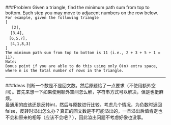 ###Problem
Given a triangle, find the minimum path sum from top to bottom. Each step you may move to adjacent numbers on the row below.  
`For example, given the following triangle`  
`[`  
&#160;&#160;&#160;&#160;     `[2],`  
&#160;&#160;&#160;    `[3,4],`  
&#160;&#160;   `[6,5,7],`  
&#160; ` [4,1,8,3]`  
`]`  
`The minimum path sum from top to bottom is 11 (i.e., 2 + 3 + 5 + 1 = 11).`  
`Note:`  
`Bonus point if you are able to do this using only O(n) extra space, where n is the total number of rows in the triangle. ` 

---

###Ideas
判断一个数是不是回文数。然后原题给了一点要求（不使用额外空间）。首先来想一下如果使用额外空间怎么解，字符串方式可以解决，但是也挺麻烦。  
最通用的应该还是反转int，然后与原数进行比较。考虑几个情况，为负数时返回false，反转时溢出怎么办？真正的回文数是不可能溢出的，一旦溢出后值肯定也不会和原来的相等（应该不会吧？），因此溢出问题不考虑好像也没事。
